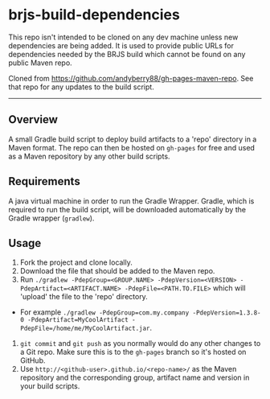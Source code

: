 # brjs-build-dependencies

This repo isn't intended to be cloned on any dev machine unless new dependencies are being added. It is used to provide public URLs for dependencies needed by the BRJS build which cannot be found on any public Maven repo.

Cloned from https://github.com/andyberry88/gh-pages-maven-repo. See that repo for any updates to the build script.

---

## Overview

A small Gradle build script to deploy build artifacts to a 'repo' directory in a Maven format. The repo can then be hosted on `gh-pages` for free and used as a Maven repository by any other build scripts.

## Requirements

A java virtual machine in order to run the Gradle Wrapper. Gradle, which is required to run the build script, will be downloaded automatically by the Gradle wrapper (`gradlew`).

## Usage

1. Fork the project and clone locally.
1. Download the file that should be added to the Maven repo.
1. Run `./gradlew -PdepGroup=<GROUP.NAME> -PdepVersion=<VERSION> -PdepArtifact=<ARTIFACT.NAME> -PdepFile=<PATH.TO.FILE>` which will 'upload' the file to the 'repo' directory.
  - For example `./gradlew -PdepGroup=com.my.company -PdepVersion=1.3.8-0 -PdepArtifact=MyCoolArtifact -PdepFile=/home/me/MyCoolArtifact.jar`.
1. `git commit` and `git push` as you normally would do any other changes to a Git repo. Make sure this is to the `gh-pages` branch so it's hosted on GitHub.
1. Use `http://<github-user>.github.io/<repo-name>/` as the Maven repository and the corresponding group, artifact name and version in your build scripts.

